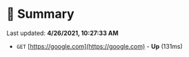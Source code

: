 # 📖 Summary
Last updated: **4/26/2021, 10:27:33 AM**

- `GET` [https://google.com](https://google.com) - **Up** (131ms)
